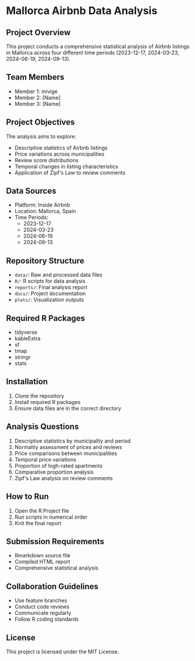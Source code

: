 # Mallorca Airbnb Data Analysis

## Project Overview
This project conducts a comprehensive statistical analysis of Airbnb listings in Mallorca across four different time periods (2023-12-17, 2024-03-23, 2024-06-19, 2024-09-13).

## Team Members
- Member 1: mivige
- Member 2: [Name]
- Member 3: [Name]

## Project Objectives
The analysis aims to explore:
- Descriptive statistics of Airbnb listings
- Price variations across municipalities
- Review score distributions
- Temporal changes in listing characteristics
- Application of Zipf's Law to review comments

## Data Sources
- Platform: Inside Airbnb
- Location: Mallorca, Spain
- Time Periods: 
  * 2023-12-17
  * 2024-03-23
  * 2024-06-19
  * 2024-09-13

## Repository Structure
- `data/`: Raw and processed data files
- `R/`: R scripts for data analysis
- `reports/`: Final analysis report
- `docs/`: Project documentation
- `plots/`: Visualization outputs

## Required R Packages
- tidyverse
- kableExtra
- sf
- tmap
- stringr
- stats

## Installation
1. Clone the repository
2. Install required R packages
3. Ensure data files are in the correct directory

## Analysis Questions
1. Descriptive statistics by municipality and period
2. Normality assessment of prices and reviews
3. Price comparisons between municipalities
4. Temporal price variations
5. Proportion of high-rated apartments
6. Comparative proportion analysis
7. Zipf's Law analysis on review comments

## How to Run
1. Open the R Project file
2. Run scripts in numerical order
3. Knit the final report

## Submission Requirements
- Rmarkdown source file
- Compiled HTML report
- Comprehensive statistical analysis

## Collaboration Guidelines
- Use feature branches
- Conduct code reviews
- Communicate regularly
- Follow R coding standards

## License
This project is licensed under the MIT License.
